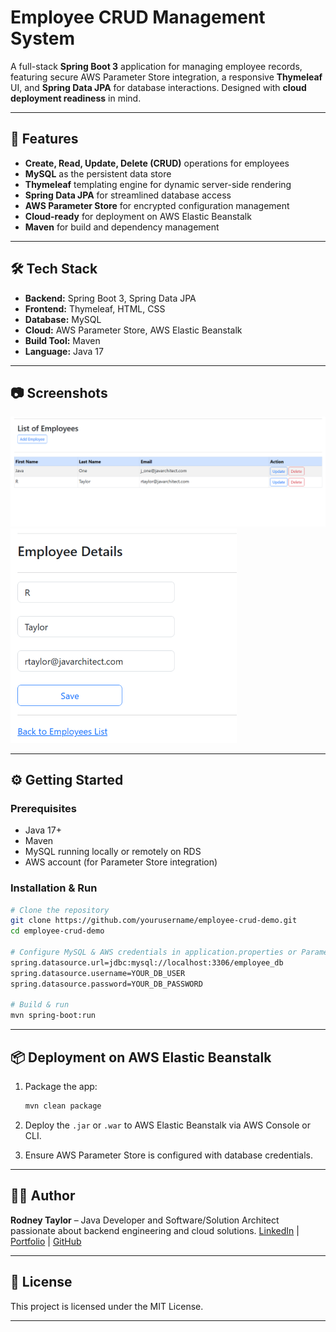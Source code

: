 # Employee CRUD Management System

A full-stack **Spring Boot 3** application for managing employee records, featuring secure AWS Parameter Store integration, a responsive **Thymeleaf** UI, and **Spring Data JPA** for database interactions. Designed with **cloud deployment readiness** in mind.

---

## 🚀 Features

* **Create, Read, Update, Delete (CRUD)** operations for employees
* **MySQL** as the persistent data store
* **Thymeleaf** templating engine for dynamic server-side rendering
* **Spring Data JPA** for streamlined database access
* **AWS Parameter Store** for encrypted configuration management
* **Cloud-ready** for deployment on AWS Elastic Beanstalk
* **Maven** for build and dependency management

---

## 🛠 Tech Stack

* **Backend:** Spring Boot 3, Spring Data JPA
* **Frontend:** Thymeleaf, HTML, CSS
* **Database:** MySQL
* **Cloud:** AWS Parameter Store, AWS Elastic Beanstalk
* **Build Tool:** Maven
* **Language:** Java 17

---

## 📷 Screenshots

![list_of_employees](./assets/list_of_employees_small.png)
![employee_details](./assets/employee_details_small.png)

---

## ⚙️ Getting Started

### Prerequisites

* Java 17+
* Maven
* MySQL running locally or remotely on RDS
* AWS account (for Parameter Store integration)

### Installation & Run

```bash
# Clone the repository
git clone https://github.com/yourusername/employee-crud-demo.git
cd employee-crud-demo

# Configure MySQL & AWS credentials in application.properties or Parameter Store
spring.datasource.url=jdbc:mysql://localhost:3306/employee_db
spring.datasource.username=YOUR_DB_USER
spring.datasource.password=YOUR_DB_PASSWORD

# Build & run
mvn spring-boot:run
```

---

## 📦 Deployment on AWS Elastic Beanstalk

1. Package the app:

   ```bash
   mvn clean package
   ```
2. Deploy the `.jar` or `.war` to AWS Elastic Beanstalk via AWS Console or CLI.
3. Ensure AWS Parameter Store is configured with database credentials.

---

## 👨‍💻 Author

**Rodney Taylor** – Java Developer and Software/Solution Architect passionate about backend engineering and cloud solutions.
[LinkedIn](https://www.linkedin.com/in/rodney-taylor-uk) | [Portfolio](https://www.javarchitect.com) | [GitHub](https://github.com/rtaylor02)

---

## 📄 License

This project is licensed under the MIT License.

---
